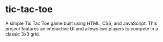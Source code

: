 # tic-tac-toe
A simple Tic Tac Toe game built using HTML, CSS, and JavaScript. This project features an interactive UI and allows two players to compete in a classic 3x3 grid.
